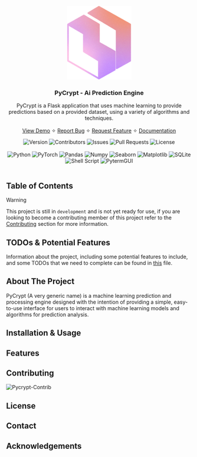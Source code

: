<br />
<div align="center">
  <a href="/url">
    <img src="./assets/pycrypt-logo.png" alt="Pycrypt Logo" height="200">
  </a>

<h3 align="center">PyCrypt - Ai Prediction Engine</h3>

  <p align="center">
    PyCrypt is a Flask application that uses machine learning to provide
    predictions based on a provided dataset, using a variety of algorithms and techniques.
    <br />
    <br />
    <a href="/url">View Demo</a>
    ✧
    <a href="/url">Report Bug</a>
    ✧
    <a href="/url">Request Feature</a>
    ✧
    <a href="/url">Documentation</a>
  </p>
</div>
<div align="center"> 
    <!-- Pycrypt Status Section --->
    <img src="https://img.shields.io/badge/Version-0.0.1-blue" alt="Version">
    <img src="https://img.shields.io/badge/Contributors-1-orange" alt="Contributors">
    <img src="https://img.shields.io/badge/Issues-0%20open%2C%200%20closed-blue" alt="Issues">
    <img src="https://img.shields.io/badge/PRs-0%20open%2C%200%20closed-blue" alt="Pull Requests">
    <img src="https://img.shields.io/badge/License-MIT-green" alt="License">
</div>
<br />
<div align="center">  
    <!-- Badges & Tools Section --->  
    <img src="https://img.shields.io/badge/python-3670A0?style=for-the-badge&logo=python&logoColor=ffffff" alt="Python">
    <img src="https://img.shields.io/badge/PyTorch-%23EE4C2C.svg?style=for-the-badge&logo=PyTorch&logoColor=white" alt="PyTorch">
    <img src="https://img.shields.io/badge/Pandas-150458?style=for-the-badge&logo=pandas&logoColor=ffffff" alt="Pandas">
    <img src="https://img.shields.io/badge/Numpy-013243?style=for-the-badge&logo=numpy&logoColor=ffffff" alt="Numpy">
    <img src="https://img.shields.io/badge/Seaborn-04151F?style=for-the-badge&logo=seaborn&logoColor" alt="Seaborn">
    <img src="https://img.shields.io/badge/Matplotlib-%23ffffff.svg?style=for-the-badge&logo=Matplotlib&logoColor=black" alt="Matplotlib">
    <img src="https://img.shields.io/badge/SQLite-003B57?style=for-the-badge&logo=sqlite&logoColor=ffffff" alt="SQLite">
    <img src="https://img.shields.io/badge/shell_script-%23121011.svg?style=for-the-badge&logo=gnu-bash&logoColor=white" alt="Shell Script">
    <img src="https://img.shields.io/badge/pytermgui-2274A5?style=for-the-badge" alt="PytermGUI">
</div>
<br />

## Table of Contents

> [!WARNING]
> This project is still in `development` and is not yet ready for use, if you are looking to become a contributing member of this project refer to the [Contributing](#contributing) section for more information.

## TODOs & Potential Features

Information about the project, including some potential features to include, and some TODOs that we need to complete can be found in [this](./TODOs.md) file.

## About The Project

PyCrypt (A very generic name) is a machine learning prediction and processing engine designed with the intention of providing a simple, easy-to-use interface for users to interact with machine learning models and algorithms for prediction analysis. 

## Installation & Usage

## Features

## Contributing

![Pycrypt-Contrib](https://repobeats.axiom.co/api/embed/a45085a1ae2c5e4c7c28dd4bbe775aa933d41c5d.svg "Pycrypt Contributors")

## License

## Contact

## Acknowledgements